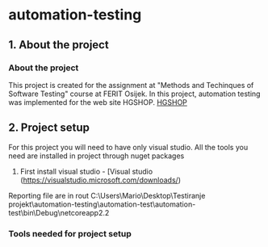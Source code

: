 # automation-testing

## 1. About the project

### About the project


This project is created for the assignment at "Methods and Techinques of Software Testing" course at FERIT Osijek. 
In this project, automation testing was implemented for the web site HGSHOP. [HGSHOP](https://www.hgshop.hr/)


## 2. Project setup
For this project you will need to have only visual studio.
All the tools you need are installed in project through nuget packages

1) First install visual studio - [Visual studio (https://visualstudio.microsoft.com/downloads/)

Reporting file are in rout C:\Users\Mario\Desktop\Testiranje projekt\automation-testing\automation-test\automation-test\bin\Debug\netcoreapp2.2


### Tools needed for project setup
